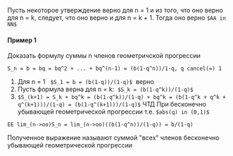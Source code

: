 Пусть некоторое утверждение верно для n = 1 и из того, что оно верно для n = k, следует, что оно верно и для n = k + 1. Тогда оно верно `$AA in NN$`

#### Пример 1
Доказать формулу  суммы n членов геометричской прогрессии
```asciimath
S_n = b = bq = bq^2 + ... + bq^(n-1) = (b(1-q^n))/1-q, q cancel(=) 1
```
1) Для n = 1   `$S_1 = b = (b(1-q))/(1-q)$`  верно
2) Пусть формула верна для n = k:  `$S_k = (b(1-q^k))/(1-q)$`
3) `$S_(k+1) = S_k + bq^k = (b(1-q^k))/(1-q) + bq^k = (b(1-q^k + q^k + q^(k+1)))/(1-q) = (b(1-q^(k+1)))/(1-q)$`
ЧТД
При бесконечно убывающей геометрической прогрессии т.е. `$abs(q) in (0,1)$`
```asciimath
EE lim_(n->oo)S_n = lim_(n->oo)((b(1-q^n))/(1-q)) = b/(1-q)
```
Полученное выражение называют суммой "всех" членов бесконечно убывающей геометрической прогрессии